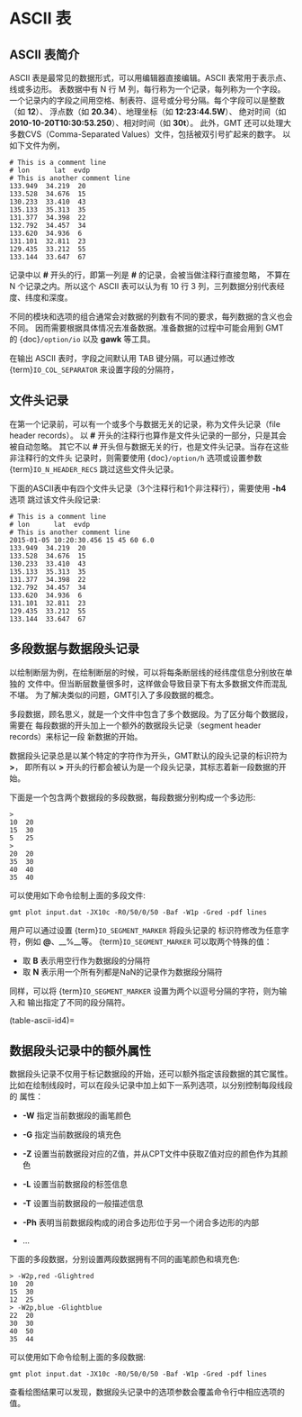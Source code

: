 # ASCII 表

## ASCII 表简介

ASCII 表是最常见的数据形式，可以用编辑器直接编辑。ASCII 表常用于表示点、线或多边形。
表数据中有 N 行 M 列，每行称为一个记录，每列称为一个字段。
一个记录内的字段之间用空格、制表符、逗号或分号分隔。每个字段可以是整数（如 **12**）、
浮点数（如 **20.34**）、地理坐标（如 **12:23:44.5W**）、
绝对时间（如 **2010-10-20T10:30:53.250**）、相对时间（如 **30t**）。
此外，GMT 还可以处理大多数CVS（Comma-Separated Values）文件，包括被双引号扩起来的数字。
以如下文件为例，

```
# This is a comment line
# lon      lat  evdp
# This is another comment line
133.949  34.219  20
133.528  34.676  15
130.233  33.410  43
135.133  35.313  35
131.377  34.398  22
132.792  34.457  34
133.620  34.936  6
131.101  32.811  23
129.435  33.212  55
133.144  33.647  67
```

记录中以 **#** 开头的行，即第一列是 **#** 的记录，会被当做注释行直接忽略，
不算在 N 个记录之内。所以这个 ASCII 表可以认为有 10 行 3 列，三列数据分别代表经度、纬度和深度。

不同的模块和选项的组合通常会对数据的列数有不同的要求，每列数据的含义也会不同。
因而需要根据具体情况去准备数据。准备数据的过程中可能会用到 GMT 的 {doc}`/option/io` 以及 **gawk** 等工具。

在输出 ASCII 表时，字段之间默认用 TAB 键分隔，可以通过修改 {term}`IO_COL_SEPARATOR` 来设置字段的分隔符，

## 文件头记录

在第一个记录前，可以有一个或多个与数据无关的记录，称为文件头记录（file header records）。
以 **#** 开头的注释行也算作是文件头记录的一部分，只是其会被自动忽略。
其它不以 **#** 开头但与数据无关的行，也是文件头记录。当存在这些非注释行的文件头
记录时，则需要使用 {doc}`/option/h` 选项或设置参数 {term}`IO_N_HEADER_RECS`
跳过这些文件头记录。

下面的ASCII表中有四个文件头记录（3个注释行和1个非注释行），需要使用 **-h4** 选项
跳过该文件头段记录:

```
# This is a comment line
# lon      lat  evdp
# This is another comment line
2015-01-05 10:20:30.456 15 45 60 6.0
133.949  34.219  20
133.528  34.676  15
130.233  33.410  43
135.133  35.313  35
131.377  34.398  22
132.792  34.457  34
133.620  34.936  6
131.101  32.811  23
129.435  33.212  55
133.144  33.647  67
```

## 多段数据与数据段头记录

以绘制断层为例，在绘制断层的时候，可以将每条断层线的经纬度信息分别放在单独的
文件中。但当断层数量很多时，这样做会导致目录下有太多数据文件而混乱不堪。
为了解决类似的问题，GMT引入了多段数据的概念。

多段数据，顾名思义，就是一个文件中包含了多个数据段。为了区分每个数据段，需要在
每段数据的开头加上一个额外的数据段头记录（segment header records）来标记一段
新数据的开始。

数据段头记录总是以某个特定的字符作为开头，GMT默认的段头记录的标识符为 **>**，
即所有以 **>** 开头的行都会被认为是一个段头记录，其标志着新一段数据的开始。

下面是一个包含两个数据段的多段数据，每段数据分别构成一个多边形:

```
>
10  20
15  30
5   25
>
20  20
35  30
40  40
35  40
```

可以使用如下命令绘制上面的多段文件:

```
gmt plot input.dat -JX10c -R0/50/0/50 -Baf -W1p -Gred -pdf lines
```

用户可以通过设置 {term}`IO_SEGMENT_MARKER` 将段头记录的
标识符修改为任意字符，例如 **@**、__%__等。
{term}`IO_SEGMENT_MARKER` 可以取两个特殊的值：

- 取 **B** 表示用空行作为数据段的分隔符
- 取 **N** 表示用一个所有列都是NaN的记录作为数据段分隔符

同样，可以将 {term}`IO_SEGMENT_MARKER` 设置为两个以逗号分隔的字符，则为输入和
输出指定了不同的段分隔符。

(table-ascii-id4)=

## 数据段头记录中的额外属性

数据段头记录不仅用于标记数据段的开始，还可以额外指定该段数据的其它属性。
比如在绘制线段时，可以在段头记录中加上如下一系列选项，以分别控制每段线段的
属性：

- **-W** 指定当前数据段的画笔颜色

- **-G** 指定当前数据段的填充色

- **-Z** 设置当前数据段对应的Z值，并从CPT文件中获取Z值对应的颜色作为其颜色

- **-L** 设置当前数据段的标签信息

- **-T** 设置当前数据段的一般描述信息

- **-Ph** 表明当前数据段构成的闭合多边形位于另一个闭合多边形的内部

- ...

下面的多段数据，分别设置两段数据拥有不同的画笔颜色和填充色:

```
> -W2p,red -Glightred
10  20
15  30
12  25
> -W2p,blue -Glightblue
22  20
30  30
40  50
35  44
```

可以使用如下命令绘制上面的多段数据:

```
gmt plot input.dat -JX10c -R0/50/0/50 -Baf -W1p -Gred -pdf lines
```

查看绘图结果可以发现，数据段头记录中的选项参数会覆盖命令行中相应选项的值。
